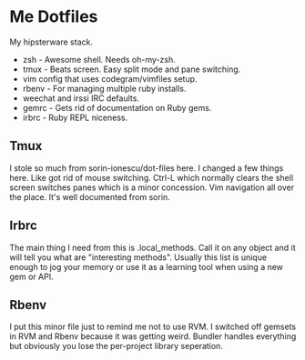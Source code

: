 Me Dotfiles
===========

My hipsterware stack.

  * zsh - Awesome shell.  Needs oh-my-zsh.
  * tmux - Beats screen.  Easy split mode and pane switching.
  * vim config that uses codegram/vimfiles setup.
  * rbenv - For managing multiple ruby installs.
  * weechat and irssi IRC defaults.
  * gemrc - Gets rid of documentation on Ruby gems.
  * irbrc - Ruby REPL niceness.
  

Tmux
----
I stole so much from  sorin-ionescu/dot-files here.  I changed a few things here.  Like got rid of mouse switching.  Ctrl-L which normally clears the shell screen switches panes which is a minor concession.  Vim navigation all over the place.  It's well documented from sorin.

Irbrc
-----
The main thing I need from this is .local_methods.  Call it on any object and it will tell you what are "interesting methods".  Usually this list is unique enough to jog your memory or use it as a learning tool when using a new gem or API.

Rbenv
-----
I put this minor file just to remind me not to use RVM.  I switched off gemsets in RVM and Rbenv because it was getting weird.  Bundler handles everything but obviously you lose the per-project library seperation.
